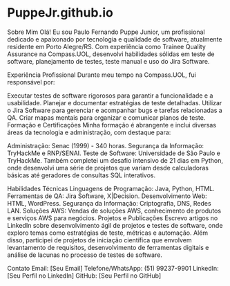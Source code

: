 # PuppeJr.github.io

Sobre Mim
Olá! Eu sou Paulo Fernando Puppe Junior, um profissional dedicado e apaixonado por tecnologia e qualidade de software, atualmente residente em Porto Alegre/RS. Com experiência como Trainee Quality Assurance na Compass.UOL, desenvolvi habilidades sólidas em teste de software, planejamento de testes, teste manual e uso do Jira Software.

Experiência Profissional
Durante meu tempo na Compass.UOL, fui responsável por:

Executar testes de software rigorosos para garantir a funcionalidade e a usabilidade.
Planejar e documentar estratégias de teste detalhadas.
Utilizar o Jira Software para gerenciar e acompanhar bugs e tarefas relacionadas a QA.
Criar mapas mentais para organizar e comunicar planos de teste.
Formação e Certificações
Minha formação é abrangente e inclui diversas áreas da tecnologia e administração, com destaque para:

Administração: Senac (1999) - 340 horas.
Segurança da Informação: TryHackMe e RNP/SENAI.
Teste de Software: Universidade de São Paulo e TryHackMe.
Também completei um desafio intensivo de 21 dias em Python, onde desenvolvi uma série de projetos que variam desde calculadoras básicas até geradores de consultas SQL interativos.

Habilidades Técnicas
Linguagens de Programação: Java, Python, HTML.
Ferramentas de QA: Jira Software, X|Decision.
Desenvolvimento Web: HTML, WordPress.
Segurança da Informação: Criptografia, DNS, Redes LAN.
Soluções AWS: Vendas de soluções AWS, conhecimento de produtos e serviços AWS para negócios.
Projetos e Publicações
Escrevo artigos no LinkedIn sobre desenvolvimento ágil de projetos e testes de software, onde exploro temas como estratégias de teste, métricas e automação. Além disso, participei de projetos de iniciação científica que envolvem levantamento de requisitos, desenvolvimento de ferramentas digitais e análise de lacunas no processo de testes de software.

Contato
Email: [Seu Email]
Telefone/WhatsApp: (51) 99237-9901
LinkedIn: [Seu Perfil no LinkedIn]
GitHub: [Seu Perfil no GitHub]
